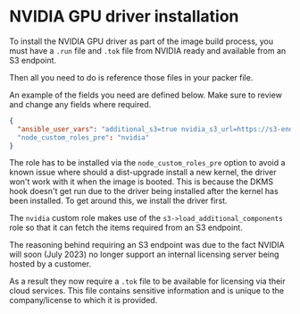 # NVIDIA GPU driver installation

To install the NVIDIA GPU driver as part of the image build process, you must have a `.run` file and `.tok` file from NVIDIA ready and available from an S3 endpoint.

Then all you need to do is reference those files in your packer file.

An example of the fields you need are defined below. Make sure to review and change any fields where required.

```json
{
  "ansible_user_vars": "additional_s3=true nvidia_s3_url=https://s3-endpoint nvidia_bucket=nvidia nvidia_bucket_access=ACCESS_KEY nvidia_bucket_secret=SECRET_KEY nvidia_installer_location=NVIDIA-Linux-x86_64-525.85.05-grid.run nvidia_tok_location=client_configuration_token.tok gridd_feature_type=4"
  "node_custom_roles_pre": "nvidia"
}

```

The role has to be installed via the `node_custom_roles_pre` option to avoid a known issue where should a dist-upgrade install a new kernel, 
the driver won't work with it when the image is booted. This is because the DKMS hook doesn't get run due to the driver 
being installed after the kernel has been installed. To get around this, we install the driver first.

The `nvidia` custom role makes use of the `s3->load_additional_components` role so that it can fetch the items required from an S3 endpoint.

The reasoning behind requiring an S3 endpoint was due to the fact NVIDIA will soon (July 2023) no longer support an internal licensing server being hosted by a customer.

As a result they now require a `.tok` file to be available for licensing via their cloud services.
This file contains sensitive information and is unique to the company/license to which it is provided.
